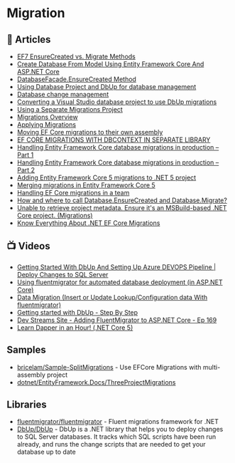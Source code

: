 # Migration

## 📕 Articles
- [EF7 EnsureCreated vs. Migrate Methods](https://thedatafarm.com/data-access/ef7-ensurecreated-vs-migrate-methods/)
- [Create Database From Model Using Entity Framework Core And ASP.NET Core](http://www.binaryintellect.net/articles/87446533-54b3-41ad-bea9-994091686a55.aspx)
- [DatabaseFacade.EnsureCreated Method](https://docs.microsoft.com/en-us/dotnet/api/microsoft.entityframeworkcore.infrastructure.databasefacade.ensurecreated)
- [Using Database Project and DbUp for database management](http://www.kamilgrzybek.com/database/using-database-project-and-dbup-for-database-management/)
- [Database change management](http://www.kamilgrzybek.com/database/database-change-management/)
- [Converting a Visual Studio database project to use DbUp migrations](https://dasith.me/2020/06/08/database-project-conversion-to-migrations/)
- [Using a Separate Migrations Project](https://docs.microsoft.com/en-us/ef/core/managing-schemas/migrations/projects)
- [Migrations Overview](https://docs.microsoft.com/en-us/ef/core/managing-schemas/migrations)
- [Applying Migrations](https://docs.microsoft.com/en-us/ef/core/managing-schemas/migrations/applying)
- [Moving EF Core migrations to their own assembly](https://compiledexperience.com/blog/posts/ef-core-migrations)
- [EF CORE MIGRATIONS WITH DBCONTEXT IN SEPARATE LIBRARY](https://thecodeblogger.com/2019/03/18/ef-cire-migrations-with-dbcontext-in-separate-library/)
- [Handling Entity Framework Core database migrations in production – Part 1](https://www.thereformedprogrammer.net/handling-entity-framework-core-database-migrations-in-production-part-1/)
- [Handling Entity Framework Core database migrations in production – Part 2](https://www.thereformedprogrammer.net/handling-entity-framework-core-database-migrations-in-production-part-2/)
- [Adding Entity Framework Core 5 migrations to .NET 5 project](https://www.michalbialecki.com/2020/07/20/adding-entity-framework-core-5-migrations-to-net-5-project/)
- [Merging migrations in Entity Framework Core 5](https://www.michalbialecki.com/2020/07/24/merging-migrations-in-entity-framework-core-5/)
- [Handling EF Core migrations in a team](https://jkdev.me/handling-ef-core-migrations/)
- [How and where to call Database.EnsureCreated and Database.Migrate?](https://stackoverflow.com/questions/38238043/how-and-where-to-call-database-ensurecreated-and-database-migrate)
- [Unable to retrieve project metadata. Ensure it's an MSBuild-based .NET Core project. (Migrations)](https://stackoverflow.com/questions/54912430/unable-to-retrieve-project-metadata-ensure-its-an-msbuild-based-net-core-proj)
- [Know Everything About .NET EF Core Migrations](https://thecodeblogger.com/2021/07/24/know-everything-about-net-ef-core-migrations/)
## 📺 Videos
- [Getting Started With DbUp And Setting Up Azure DEVOPS Pipeline | Deploy Changes to SQL Server](https://www.youtube.com/watch?v=Jm4C-WzAdls)
- [Using fluentmigrator for automated database deployment (in ASP.NET Core)](https://www.youtube.com/watch?v=cdYR5aIJr80)
- [Data Migration (Insert or Update Lookup/Configuration data With fluentmigrator)](https://www.youtube.com/watch?v=aE34bmysvu8)
- [Getting started with DbUp - Step By Step](https://www.youtube.com/watch?v=NSDbkNL-upU)
- [Dev Streams Site - Adding FluentMigrator to ASP.NET Core - Ep 169](https://www.youtube.com/watch?v=IX5ehpjpH3g)
- [Learn Dapper in an Hour! (.NET Core 5)](https://www.youtube.com/watch?v=IVsN0WlufWc)
## Samples
- [bricelam/Sample-SplitMigrations](https://github.com/bricelam/Sample-SplitMigrations) - Use EFCore Migrations with multi-assembly project
- [dotnet/EntityFramework.Docs/ThreeProjectMigrations](https://github.com/dotnet/EntityFramework.Docs/tree/main/samples/core/Schemas/ThreeProjectMigrations)

## Libraries
- [fluentmigrator/fluentmigrator](https://github.com/fluentmigrator/fluentmigrator) - Fluent migrations framework for .NET
- [DbUp/DbUp](https://github.com/DbUp/DbUp) - DbUp is a .NET library that helps you to deploy changes to SQL Server databases. It tracks which SQL scripts have been run already, and runs the change scripts that are needed to get your database up to date
